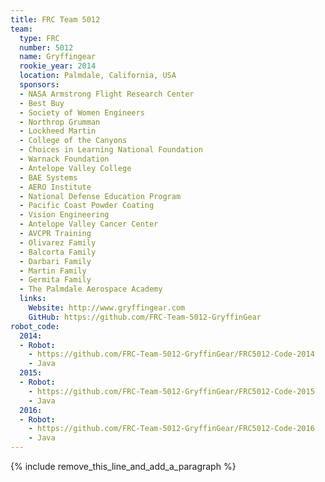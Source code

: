 ```yaml
---
title: FRC Team 5012
team:
  type: FRC
  number: 5012
  name: Gryffingear
  rookie_year: 2014
  location: Palmdale, California, USA
  sponsors:
  - NASA Armstrong Flight Research Center
  - Best Buy
  - Society of Women Engineers
  - Northrop Grumman
  - Lockheed Martin
  - College of the Canyons
  - Choices in Learning National Foundation
  - Warnack Foundation
  - Antelope Valley College
  - BAE Systems
  - AERO Institute
  - National Defense Education Program
  - Pacific Coast Powder Coating
  - Vision Engineering
  - Antelope Valley Cancer Center
  - AVCPR Training
  - Olivarez Family
  - Balcorta Family
  - Darbari Family
  - Martin Family
  - Germita Family
  - The Palmdale Aerospace Academy
  links:
    Website: http://www.gryffingear.com
    GitHub: https://github.com/FRC-Team-5012-GryffinGear
robot_code:
  2014:
  - Robot:
    - https://github.com/FRC-Team-5012-GryffinGear/FRC5012-Code-2014
    - Java
  2015:
  - Robot:
    - https://github.com/FRC-Team-5012-GryffinGear/FRC5012-Code-2015
    - Java
  2016:
  - Robot:
    - https://github.com/FRC-Team-5012-GryffinGear/FRC5012-Code-2016
    - Java
---
```


{% include remove_this_line_and_add_a_paragraph %}